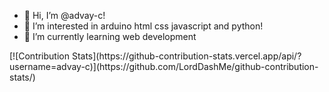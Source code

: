 - 👋 Hi, I’m @advay-c!
- 👀 I’m interested in arduino html css javascript and python!
- 🌱 I’m currently learning web development 

<!---
advay-c/advay-c is a ✨ special ✨ repository because its `README.md` (this file) appears on your GitHub profile.
You can click the Preview link to take a look at your changes.
---> [![Contribution Stats](https://github-contribution-stats.vercel.app/api/?username=advay-c)](https://github.com/LordDashMe/github-contribution-stats/)

